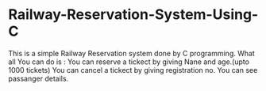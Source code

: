 # Railway-Reservation-System-Using-C
This is a simple Railway Reservation system done by C programming.
What all You can do is :
You can reserve a tickect by giving Nane and age.(upto 1000 tickets)
You can cancel a tickect by giving registration no.
You can see passanger details.
